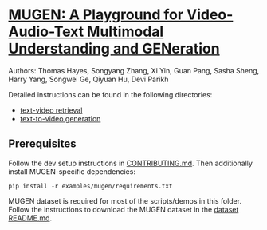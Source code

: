 # [MUGEN: A Playground for Video-Audio-Text Multimodal Understanding and GENeration](https://arxiv.org/abs/2204.08058)

Authors: Thomas Hayes, Songyang Zhang, Xi Yin, Guan Pang, Sasha Sheng, Harry Yang, Songwei Ge, Qiyuan Hu, Devi Parikh

Detailed instructions can be found in the following directories:
- [text-video retrieval](https://github.com/facebookresearch/multimodal/tree/main/examples/mugen/retrieval)
- [text-to-video generation](https://github.com/facebookresearch/multimodal/tree/main/examples/mugen/generation)


## Prerequisites
Follow the dev setup instructions in [CONTRIBUTING.md](https://github.com/facebookresearch/multimodal/blob/main/CONTRIBUTING.md). Then additionally install MUGEN-specific dependencies:
```
pip install -r examples/mugen/requirements.txt
```
MUGEN dataset is required for most of the scripts/demos in this folder. Follow the instructions to download the MUGEN dataset in the [dataset README.md](https://github.com/facebookresearch/multimodal/blob/main/examples/mugen/data/README.md).
